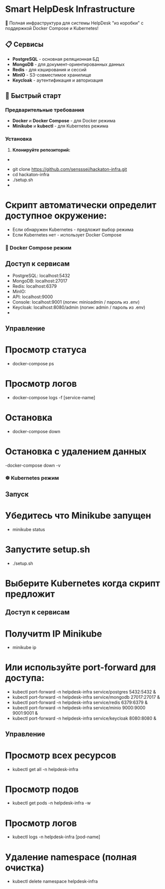 # Smart HelpDesk Infrastructure

🚀 Полная инфраструктура для системы HelpDesk "из коробки" с поддержкой Docker Compose и Kubernetes!

## 📋 Сервисы

- **PostgreSQL** - основная реляционная БД
- **MongoDB** - для документ-ориентированных данных  
- **Redis** - для кэширования и сессий
- **MinIO** - S3-совместимое хранилище
- **Keycloak** - аутентификация и авторизация

## 🚀 Быстрый старт 

### Предварительные требования

- **Docker** и **Docker Compose** - для Docker режима
- **Minikube** и **kubectl** - для Kubernetes режима 

### Установка

1. **Клонируйте репозиторий:**
-   ```bash
-  git clone https://github.com/sensssei/hackaton-infra.git
-  cd hackaton-infra
-  ./setup.sh
-  
 # Скрипт автоматически определит доступное окружение:
 - Если обнаружен Kubernetes - предложит выбор режима
 - Если Kubernetes нет - использует Docker Compose
  
### 🐳 Docker Compose режим 

## Доступ к сервисам

- PostgreSQL: localhost:5432
- MongoDB: localhost:27017
- Redis: localhost:6379
- MinIO:
- API: localhost:9000
- Console: localhost:9001 (логин: minioadmin / пароль из .env)
- Keycloak: localhost:8080/admin (логин: admin / пароль из .env)
- 
## Управление
# Просмотр статуса
- docker-compose ps
# Просмотр логов
- docker-compose logs -f [service-name]
# Остановка
- docker-compose down
# Остановка с удалением данных
-docker-compose down -v

### ☸️ Kubernetes режим
## Запуск
# Убедитесь что Minikube запущен
- minikube status
# Запустите setup.sh
- ./setup.sh
# Выберите Kubernetes когда скрипт предложит

## Доступ к сервисам

# Получитm IP Minikube
- minikube ip
# Или используйте port-forward для доступа:
- kubectl port-forward -n helpdesk-infra service/postgres 5432:5432 &
- kubectl port-forward -n helpdesk-infra service/mongodb 27017:27017 &
- kubectl port-forward -n helpdesk-infra service/redis 6379:6379 &
- kubectl port-forward -n helpdesk-infra service/minio 9000:9000 9001:9001 &
- kubectl port-forward -n helpdesk-infra service/keycloak 8080:8080 &

## Управление
# Просмотр всех ресурсов
- kubectl get all -n helpdesk-infra

# Просмотр подов
- kubectl get pods -n helpdesk-infra -w

# Просмотр логов
- kubectl logs -n helpdesk-infra [pod-name]

# Удаление namespace (полная очистка)
- kubectl delete namespace helpdesk-infra